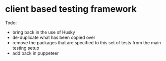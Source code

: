 #  client based testing framework

Todo:
- bring back in the use of Husky
- de-duplicate what has been copied over
- remove the packages that are specified to this set of tests from the main testing setup
- add back in puppeteer